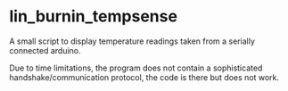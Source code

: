 # lin_burnin_tempsense


A small script to display temperature readings taken from a serially connected arduino.


Due to time limitations, the program does not contain a sophisticated handshake/communication protocol, the code is there but does not work.


